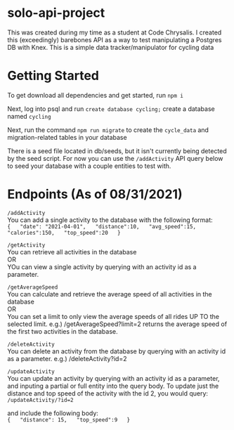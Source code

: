 # solo-api-project
This was created during my time as a student at Code Chrysalis.
I created this (exceedingly) barebones API as a way to test manipulating a Postgres DB with Knex.
This is a simple data tracker/manipulator for cycling data  

# Getting Started
To get download all dependencies and get started, run `npm i`  
  
Next, log into psql and run `create database cycling;` create a database named `cycling`  
  
Next, run the command `npm run migrate` to create the `cycle_data` and migration-related tables in your database
  
There is a seed file located in db/seeds, but it isn't currently being detected by the seed script. For now you can use the `/addActivity` API query below to seed your database with a couple entities to test with. 
  
# Endpoints (As of 08/31/2021)
`/addActivity`  
You can add a single activity to the database with the following format:  
`{  
  "date": "2021-04-01",  
   "distance":10,  
  "avg_speed":15,  
  "calories":150,  
  "top_speed":20  
}`  
  
`/getActivity`  
You can retrieve all activities in the database  
OR  
YOu can view a single activity by querying with an activity id as a parameter.  
  
  
`/getAverageSpeed`  
You can calculate and retrieve the average speed of all activities in the database  
OR  
You can set a limit to only view the average speeds of all rides UP TO the selected limit. e.g.) /getAverageSpeed?limit=2 returns the average speed of the first two activities in the database.  
  
`/deleteActivity`  
You can delete an activity from the database by querying with an activity id as a parameter. e.g.) /deleteActivity?id=2  
  
`/updateActivity`  
You can update an activity by querying with an activity id as a parameter, and inputing a partial or full entity into the query body. To update just the distance and top speed of the activity with the id 2, you would query:  
`/updateActivity/?id=2`  
  
and include the following body:  
`{  
"distance": 15,  
"top_speed":9  
}`
